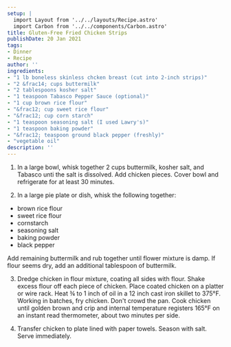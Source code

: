 ```yaml
---
setup: |
  import Layout from '../../layouts/Recipe.astro'
  import Carbon from '../../components/Carbon.astro'
title: Gluten-Free Fried Chicken Strips
publishDate: 20 Jan 2021
tags:
- Dinner
- Recipe
author: ''
ingredients:
- "1 lb boneless skinless chcken breast (cut into 2-inch strips)"
- "2 &frac14; cups buttermilk"
- "2 tablespoons kosher salt"
- "1 teaspoon Tabasco Pepper Sauce (optional)"
- "1 cup brown rice flour"
- "&frac12; cup sweet rice flour"
- "&frac12; cup corn starch"
- "1 teaspoon seasoning salt (I used Lawry's)"
- "1 teaspoon baking powder"
- "&frac12; teaspoon ground black pepper (freshly)"
- "vegetable oil"
description: ''
---
```


1. In a large bowl, whisk together 2 cups buttermilk, kosher salt, and Tabasco unti the salt is dissolved. Add chicken pieces. Cover bowl and refrigerate for at least 30 minutes.

2. In a large pie plate or dish, whisk the following together:

  * brown rice flour
  * sweet rice flour
  * cornstarch
  * seasoning salt
  * baking powder
  * black pepper

Add remaining buttermilk and rub together until flower mixture is damp. If flour seems dry, add an additional tablespoon of buttermilk.

3. Dredge chicken in flour mixture, coating all sides with flour. Shake excess flour off each piece of chicken. Place coated chicken on a platter or wire rack. Heat &frac34; to 1 inch of oil in a 12 inch cast iron skillet to 375&#176;F. Working in batches, fry chicken. Don't crowd the pan. Cook chicken until golden brown and crip and internal temperature registers 165&#176;F on an instant read thermometer, about two minutes per side.

4. Transfer chicken to plate lined with paper towels. Season with salt. Serve immediately.

<Carbon />